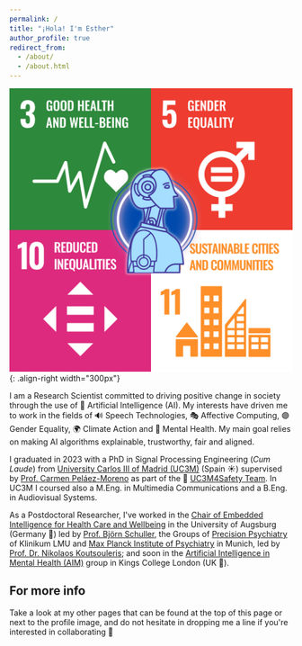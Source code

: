 ```yaml
---
permalink: /
title: "¡Hola! I'm Esther"
author_profile: true
redirect_from: 
  - /about/
  - /about.html
---
```


![SDGs + AI Illustration](/images/sdg_ai.png){: .align-right width="300px"}


I am a Research Scientist committed to driving positive change in society through the use of 🤖 Artificial Intelligence (AI). My interests have driven me to work in the fields of 🔊 Speech Technologies, 🎭 Affective Computing, 🟣 Gender Equality, 🌍 Climate Action and 🧠 Mental Health. My main goal relies on making AI algorithms explainable, trustworthy, fair and aligned.

I graduated in 2023 with a PhD in Signal Processing Engineering (_Cum Laude_) from [University Carlos III of Madrid (UC3M)](https://www.uc3m.es/home) (Spain ☀️) supervised by [Prof. Carmen Peláez-Moreno](https://scholar.google.es/citations?user=PXEKOr8AAAAJ&hl=en) as part of the 💜 [UC3M4Safety Team](https://www.uc3m.es/ss/Satellite/INST-EstudiosGenero/es/TextoDosColumnas/1371396308527/UC3M4Safety). In UC3M I coursed also a M.Eng. in Multimedia Communications and a B.Eng. in Audiovisual Systems.

As a Postdoctoral Researcher, I've worked in the [Chair of Embedded Intelligence for Health Care and Wellbeing](https://www.uni-augsburg.de/en/fakultaet/fai/informatik/prof/eihw/) in the University of Augsburg (Germany 🥨) led by [Prof. Björn Schuller](https://scholar.google.com/citations?user=TxKNCSoAAAAJ&hl=en), the Groups of [Precision Psychiatry](https://www.lmu-klinikum.de/psychiatrie-und-psychotherapie/forschung-research/working-groups/precision-psychiatry/7ef67d79b4ad4804) of Klinikum LMU and [Max Planck Institute of Psychiatry](https://www.psych.mpg.de/2571270/precision-psychiatry) in Munich, led by [Prof. Dr. Nikolaos Koutsouleris](https://scholar.google.de/citations?user=dPzed4kAAAAJ&hl=de); and soon in the [Artificial Intelligence in Mental Health (AIM)](https://www.kcl.ac.uk/research/artificial-intelligence-in-mental-health-aim) group in Kings College London (UK 💂).


For more info
------
Take a look at my other pages that can be found at the top of this page or next to the profile image, and do not hesitate in dropping me a line if you're interested in collaborating 🤝
